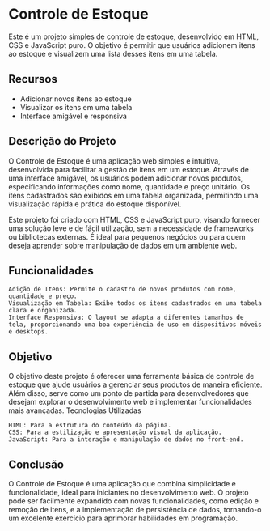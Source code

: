 # Controle de Estoque

Este é um projeto simples de controle de estoque, desenvolvido em HTML, CSS e JavaScript puro. O objetivo é permitir que usuários adicionem itens ao estoque e visualizem uma lista desses itens em uma tabela.

## Recursos

- Adicionar novos itens ao estoque
- Visualizar os itens em uma tabela
- Interface amigável e responsiva

## Descrição do Projeto

O Controle de Estoque é uma aplicação web simples e intuitiva, desenvolvida para facilitar a gestão de itens em um estoque. Através de uma interface amigável, os usuários podem adicionar novos produtos, especificando informações como nome, quantidade e preço unitário. Os itens cadastrados são exibidos em uma tabela organizada, permitindo uma visualização rápida e prática do estoque disponível.

Este projeto foi criado com HTML, CSS e JavaScript puro, visando fornecer uma solução leve e de fácil utilização, sem a necessidade de frameworks ou bibliotecas externas. É ideal para pequenos negócios ou para quem deseja aprender sobre manipulação de dados em um ambiente web.
## Funcionalidades

    Adição de Itens: Permite o cadastro de novos produtos com nome, quantidade e preço.
    Visualização em Tabela: Exibe todos os itens cadastrados em uma tabela clara e organizada.
    Interface Responsiva: O layout se adapta a diferentes tamanhos de tela, proporcionando uma boa experiência de uso em dispositivos móveis e desktops.

## Objetivo

O objetivo deste projeto é oferecer uma ferramenta básica de controle de estoque que ajude usuários a gerenciar seus produtos de maneira eficiente. Além disso, serve como um ponto de partida para desenvolvedores que desejam explorar o desenvolvimento web e implementar funcionalidades mais avançadas.
Tecnologias Utilizadas

    HTML: Para a estrutura do conteúdo da página.
    CSS: Para a estilização e apresentação visual da aplicação.
    JavaScript: Para a interação e manipulação de dados no front-end.

## Conclusão

O Controle de Estoque é uma aplicação que combina simplicidade e funcionalidade, ideal para iniciantes no desenvolvimento web. O projeto pode ser facilmente expandido com novas funcionalidades, como edição e remoção de itens, e a implementação de persistência de dados, tornando-o um excelente exercício para aprimorar habilidades em programação.